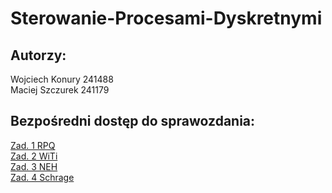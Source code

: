 # Sterowanie-Procesami-Dyskretnymi
## Autorzy:  
Wojciech Konury 241488  
Maciej Szczurek 241179
## Bezpośredni dostęp do sprawozdania:
[Zad. 1 RPQ](https://github.com/wojtek717/Sterowanie-Procesami-Dyskretnymi/blob/master/rpq/Sprawozdanie.pdf)  
[Zad. 2 WiTi](https://github.com/wojtek717/Sterowanie-Procesami-Dyskretnymi/blob/master/Zad_2_WiTi/Sprawozdanie.pdf)  
[Zad. 3 NEH](https://github.com/wojtek717/Sterowanie-Procesami-Dyskretnymi/blob/master/NehAlgorithm/sprawozdanie.md)  
[Zad. 4 Schrage](https://github.com/wojtek717/Sterowanie-Procesami-Dyskretnymi/blob/master/Schrage/Sprawozdanie.pdf)
